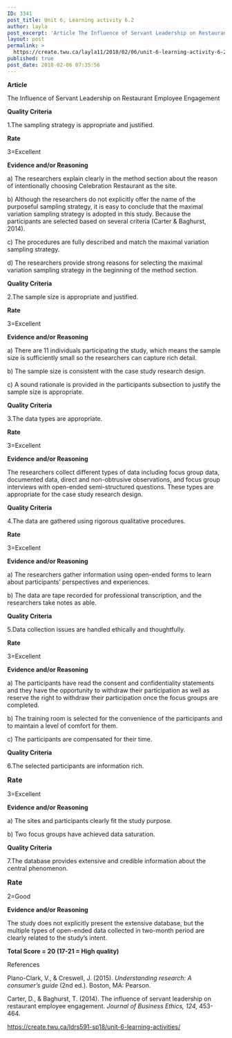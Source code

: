 ```yaml
---
ID: 3341
post_title: Unit 6, Learning activity 6.2
author: layla
post_excerpt: 'Article The Influence of Servant Leadership on Restaurant Employee Engagement Quality Criteria 1.The sampling strategy is appropriate and justified. Rate 3=Excellent Evidence and/or Reasoning a) The researchers explain clearly in the method section about the reason of intentionally choosing Celebration Restaurant as the site. b) Although the researchers do not explicitly offer the name of &hellip; <p><a href="https://create.twu.ca/layla11/2018/02/06/unit-6-learning-activity-6-2/">Continue reading<span> "Unit 6, Learning activity 6.2"</span></a></p>'
layout: post
permalink: >
  https://create.twu.ca/layla11/2018/02/06/unit-6-learning-activity-6-2/
published: true
post_date: 2018-02-06 07:35:56
---
```

<strong>Article</strong>

The Influence of Servant Leadership on Restaurant Employee Engagement

<strong>Quality Criteria</strong>

1.The sampling strategy is appropriate and justified.

<strong>Rate</strong>

3=Excellent

<strong>Evidence and/or Reasoning</strong>

a) The researchers explain clearly in the method section about the reason of intentionally choosing Celebration Restaurant as the site.

b) Although the researchers do not explicitly offer the name of the purposeful sampling strategy, it is easy to conclude that the maximal variation sampling strategy is adopted in this study. Because the participants are selected based on several criteria (Carter &amp; Baghurst, 2014).

c) The procedures are fully described and match the maximal variation sampling strategy.

d) The researchers provide strong reasons for selecting the maximal variation sampling strategy in the beginning of the method section.

<strong>Quality Criteria</strong>

2.The sample size is appropriate and justified.

<strong>Rate</strong>

3=Excellent

<strong>Evidence and/or Reasoning</strong>

a) There are 11 individuals participating the study, which means the sample size is sufficiently small so the researchers can capture rich detail.

b) The sample size is consistent with the case study research design.

c) A sound rationale is provided in the participants subsection to justify the sample size is appropriate.

<strong>Quality Criteria</strong>

3.The data types are appropriate.

<strong>Rate</strong>

3=Excellent

<strong>Evidence and/or Reasoning</strong>

The researchers collect different types of data including focus group data, documented data, direct and non-obtrusive observations, and focus group interviews with open-ended semi-structured questions. These types are appropriate for the case study research design.

<strong>Quality Criteria</strong>

4.The data are gathered using rigorous qualitative procedures.

<strong>Rate</strong>

3=Excellent

<strong>Evidence and/or Reasoning</strong>

a) The researchers gather information using open-ended forms to learn about participants&#8217; perspectives and experiences.

b) The data are tape recorded for professional transcription, and the researchers take notes as able.

<strong>Quality Criteria</strong>

5.Data collection issues are handled ethically and thoughtfully.

<strong>Rate</strong>

3=Excellent

<strong>Evidence and/or Reasoning</strong>

a) The participants have read the consent and confidentiality statements and they have the opportunity to withdraw their participation as well as reserve the right to withdraw their participation once the focus groups are completed.

b) The training room is selected for the convenience of the participants and to maintain a level of comfort for them.

c) The participants are compensated for their time.

<strong>Quality Criteria</strong>

6.The selected participants are information rich.

<strong style="font-size: 1rem">Rate</strong>

3=Excellent

<strong>Evidence and/or Reasoning</strong>

a) The sites and participants clearly fit the study purpose.

b) Two focus groups have achieved data saturation.

<strong>Quality Criteria</strong>

7.The database provides extensive and credible information about the central phenomenon.

<strong style="font-size: 1rem">Rate</strong>

2=Good

<strong>Evidence and/or Reasoning</strong>

The study does not explicitly present the extensive database, but the multiple types of open-ended data collected in two-month period are clearly related to the study&#8217;s intent.

<strong>Total Score = 20 (17-21 = High quality)</strong>

<p class="p1">References</p>

Plano-Clark, V., &amp; Creswell, J. (2015). <em>Understanding research: A consumer’s guide</em> (2nd ed.). Boston, MA: Pearson.

Carter, D., &amp; Baghurst, T. (2014). The influence of servant leadership on restaurant employee engagement. <em>Journal of Business Ethics, 124,</em> 453-464.

<a href="https://create.twu.ca/ldrs591-sp18/unit-6-learning-activities/">https://create.twu.ca/ldrs591-sp18/unit-6-learning-activities/</a>
